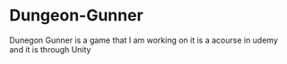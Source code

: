 # Dungeon-Gunner 
Dunegon Gunner is a game that I am working on it is a acourse in udemy and it is through Unity
